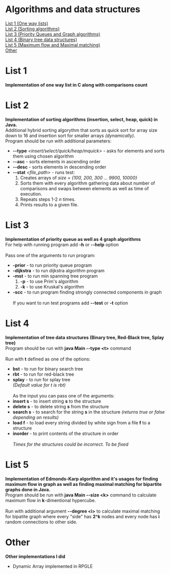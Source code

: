# Algorithms and data structures

[List 1 (One way lists)](README.md#list-1)\
[List 2 (Sorting algorithms)](README.md#list-2)\
[List 3 (Priority Queues and Graph algorithms)](README.md#list-3)\
[List 4 (Binary tree data structures)](README.md#list-4)\
[List 5 (Maximum flow and Maximal matching)](README.md#list-5)\
[Other](README.md#other)

# List 1 
**Implementation of one way list in C along with comparisons count**

# List 2 
**Implementation of sorting algorithms (insertion, select, heap, quick) in Java.**\
Additional hybrid sorting algorythm that sorts as quick sort for array size down to 16 and insertion sort for smaller arrays *(dynamically)*.\
Program should be run with additional parameters:
* **--type** *<insert/select/quick/heap/mquick>* - asks for elements and sorts them using chosen algorithm
* **--asc** - sorts elements in ascending order
* **--desc** - sorts elements in descending order
* **--stat** *<file_path> <n>* - runs test: 
    1. Creates arrays of *size = {100, 200, 300 ... 9900, 10000}*
    2. Sorts them with every algorithm gathering data about number of comparisons and swaps between elements as well as time of execution. 
    3. Repeats steps 1-2 *n* times.
    4. Prints results to a given file.
   
# List 3
**Implementation of priority queue as well as 4 graph algorithms**\
For help with running program add **-h** or **--help** option\
\
Pass one of the arguments to run program:
* **-prior** - to run priority queue program
* **-dijkstra** - to run dijkstra algorithm program
* **-mst** - to run min spanning tree program
    1. **-p** - to use Prim's algorithm
    2. **-k** - to use Kruskal's algorithm
* **-scc** - to run program finding strongly connected components in graph\
\
If you want to run test programs add **--test** or **-t** option

# List 4
**Implementation of tree data structures (Binary tree, Red-Black tree, Splay tree)**\
Program should be run with **java Main --type \<t>** command\
\
Run with **t** defined as one of the options:
* **bst** - to run for binary search tree
* **rbt** - to run for red-black tree
* **splay** - to run for splay tree
\
*(Default value for t is rbt)*
\
\
As the input you can pass one of the arguments:
* **insert s** - to insert string **s** to the structure
* **delete s** - to delete string **s** from the structure
* **search s** - to search for the string **s** in the structure *(returns true or false depending on results)*
* **load f** - to load every string divided by white sign from a file **f** to a structure
* **inorder** - to print contents of the structure in order
\
\
*Times for the structures could be incorrect. To be fixed*

# List 5 
**Implementation of Edmonds-Karp algorithm and it's usages for finding maximum flow in graph as well as finding maximal matching for bipartite graphs done in Java.**\
Program should be run with **java Main --size \<k>** command to calculate maximum flow in **k**-dimentional hypercube.\
\
Run with additional argument **--degree \<i>** to calculate maximal matching for bipatite graph where every "side" has **2^k** nodes and every node has **i** random connections to other side. 

# Other
**Other implementations I did**
* Dynamic Array implemented in RPGLE
